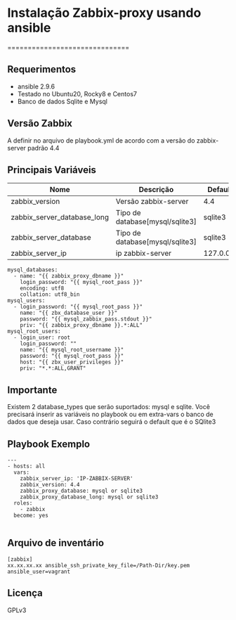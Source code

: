 # Instalação Zabbix-proxy usando ansible 
==============================

Requerimentos
------------
- ansible 2.9.6
- Testado no Ubuntu20, Rocky8 e Centos7 
- Banco de dados Sqlite e Mysql

Versão Zabbix
--------------
A definir no arquivo de playbook.yml de acordo com a versão do zabbix-server padrão 4.4 

## Principais Variáveis

| Nome | Descrição | Default | 
|------|-----------|---------|
| zabbix_version | Versão zabbix-server | 4.4|
| zabbix_server_database_long | Tipo de database[mysql/sqlite3] | sqlite3
| zabbix_server_database | Tipo de database[mysql/sqlite3] | sqlite3
| zabbix_server_ip | ip zabbix-server | 127.0.0.1

```
mysql_databases:
  - name: "{{ zabbix_proxy_dbname }}"
    login_password: "{{ mysql_root_pass }}"
    encoding: utf8
    collation: utf8_bin
mysql_users:
  - login_password: "{{ mysql_root_pass }}"
    name: "{{ zbx_database_user }}"
    password: "{{ mysql_zabbix_pass.stdout }}"
    priv: "{{ zabbix_proxy_dbname }}.*:ALL"
mysql_root_users:
  - login_user: root
    login_password: "" 
    name: "{{ mysql_root_username }}"
    password: "{{ mysql_root_pass }}"
    host: "{{ zbx_user_privileges }}"
    priv: "*.*:ALL,GRANT"
```
Importante
-----------------
Existem 2 database_types que serão suportados: mysql e sqlite. Você precisará inserir as variáveis no playbook ou em extra-vars o banco de dados que deseja usar. Caso contrário seguirá o default que é o SQlite3

Playbook Exemplo
----------------
```
---
- hosts: all
  vars:
    zabbix_server_ip: 'IP-ZABBIX-SERVER'
    zabbix_version: 4.4
    zabbix_proxy_database: mysql or sqlite3 
    zabbix_proxy_database_long: mysql or sqlite3
  roles:
    - zabbix
  become: yes
  
```
Arquivo de inventário
--------------
```
[zabbix]
xx.xx.xx.xx ansible_ssh_private_key_file=/Path-Dir/key.pem ansible_user=vagrant
```

Licença
-------
GPLv3

